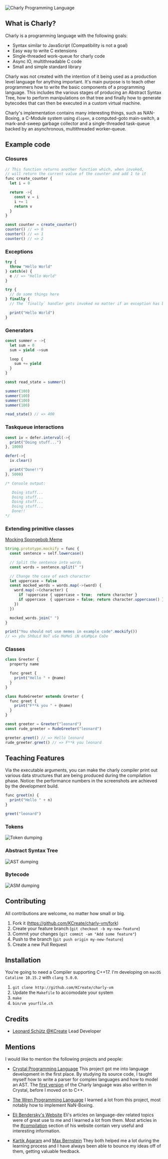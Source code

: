 ![Charly Programming Language](docs/charly-vm.png)

## What is Charly?

Charly is a programming language with the following goals:

- Syntax similar to JavaScript (Compatibility is not a goal)
- Easy way to write C extensions
- Single-threaded work-queue for charly code
- Async IO, multithreadable C code
- Small and simple standard library

Charly was not created with the intention of it being used as a production level language for anything important. It's main purpose is to teach other programmers how to write the basic components of a programming language. This includes the various stages of producing an Abstract Syntax Tree, how to perform manipulations on that tree and finally how to generate bytecodes that can then be executed in a custom virtual machine.

Charly's implementation contains many interesting things, such as NAN-Boxing, a C-Module system using `dlopen`, a computed-goto main-switch, a mark-and-sweep garbage collector and a single-threaded task-queue backed by an asynchronous, multithreaded worker-queue.

## Example code

### Closures
```javascript
// This function returns another function which, when invoked,
// will return the current value of the counter and add 1 to it
func create_counter {
  let i = 0

  return ->{
    const v = i
    i += 1
    return v
  }
}

const counter = create_counter()
counter() // => 0
counter() // => 1
counter() // => 2
```

### Exceptions
```javascript
try {
  throw "Hello World"
} catch(e) {
  e // => "Hello World"
}

try {
  // do some things here
} finally {
  // The `finally` handler gets invoked no matter if an exception has been caught or not

  print("Hello World")
}
```

### Generators
```javascript
const summer = ->{
  let sum = 0
  sum = yield ->sum

  loop {
    sum += yield
  }
}

const read_state = summer()

summer(100)
summer(100)
summer(100)
summer(100)

read_state() // => 400
```

### Taskqueue interactions
```javascript
const iv = defer.interval(->{
  print("Doing stuff...")
}, 1000)

defer(->{
  iv.clear()

  print("Done!!")
}, 5000)

/* Console output:

   Doing stuff...
   Doing stuff...
   Doing stuff...
   Doing stuff...
   Done!!
*/
```

### Extending primitive classes

[Mocking Spongebob Meme](https://knowyourmeme.com/memes/mocking-spongebob)

```javascript
String.prototype.mockify = func {
  const sentence = self.lowercase()

  // Split the sentence into words
  const words = sentence.split(" ")

  // Change the case of each character
  let uppercase = false
  const mocked_words = words.map(->(word) {
    word.map(->(character) {
      if !uppercase { uppercase = true;  return character }
      if uppercase  { uppercase = false; return character.uppercase() }
    })
  })

  mocked_words.join(" ")
}

print("You should not use memes in example code".mockify())
// => yOu ShOuLd NoT uSe MeMeS iN eXaMpLe CoDe
```

### Classes
```javascript
class Greeter {
  property name

  func greet {
    print("Hello " + @name)
  }
}

class RudeGreeter extends Greeter {
  func greet {
    print("F**k you " + @name)
  }
}

const greeter = Greeter("leonard")
const rude_greeter = RudeGreeter("leonard")

greeter.greet() // => Hello leonard
rude_greeter.greet() // => F**k you leonard
```

## Teaching Features

Via the executable arguments, you can make the charly compiler print out various data structures that are being produced during the compilation phase. Notice: the performance numbers in the screenshots are achieved by the development build.

```javascript
func greet(n) {
  print("Hello " + n)
}

greet("leonard")
```

### Tokens

![Token dumping](docs/dump_tokens.png)

### Abstract Syntax Tree

![AST dumping](docs/ast_dump.png)

### Bytecode

![ASM dumping](docs/asm_dump.png)

## Contributing

All contributions are welcome, no matter how small or big.

1. Fork it (https://github.com/KCreate/charly-vm/fork)
2. Create your feature branch (`git checkout -b my-new-feature`)
3. Commit your changes (`git commit -am "Add some feature"`)
4. Push to the branch (`git push origin my-new-feature`)
5. Create a new Pull Request

## Installation

You're going to need a Compiler supporting C++17.
I'm developing on `macOS Cataline 10.15.2` with `clang 5.0.0`.

1. `git clone http://github.com/KCreate/charly-vm`
2. Update the `Makefile` to accomodate your system
3. `make`
4. `bin/vm yourfile.ch`

## Credits

- [Leonard Schütz @KCreate](http://github.com/KCreate) Lead Developer

## Mentions

I would like to mention the following projects and people:

- [Crystal Programming Language](https://github.com/crystal-lang/crystal)
  This project got me into language development in the first place. By studying its source code, I taught myself how to write a parser for complex languages and how to model an AST. The [first version](https://github.com/charly-lang/charly) of the Charly language was also written in Crystal, before I moved on to C++.

- [The Wren Programming Language](https://github.com/wren-lang/wren)
  I learned a lot from this project, most notably how to implement NaN-Boxing.

- [Eli Bendersky's Website](https://eli.thegreenplace.net/)
  Eli's articles on language-dev related topics were of great use to me and I learned a lot from them. Most articles in the [#compilation](https://eli.thegreenplace.net/tag/compilation) section of his website contain very useful and interesting information.

- [Kartik Agaram](http://akkartik.name/) and [Max Bernstein](https://bernsteinbear.com/)
  They both helped me a lot during the learning process and I have always been able to bounce my ideas off of them, getting valuable feedback.
